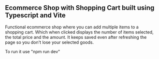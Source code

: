 ## Ecommerce Shop with Shopping Cart built using Typescript and Vite

Functional ecommerce shop where you can add multiple items to a shopping cart. Which when clicked displays the number of items selected, the total price and the amount. It keeps saved even after refreshing the page so you don't lose your selected goods.

To run it use "npm run dev"
